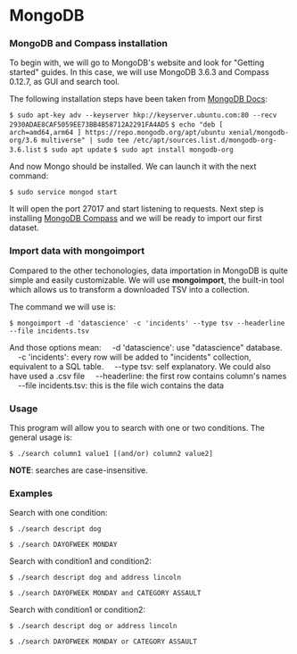 # MongoDB


### MongoDB and Compass installation

To begin with, we will go to MongoDB's website and look for "Getting started" guides. In this case, we will use MongoDB 3.6.3 and Compass 0.12.7, as GUI and search tool.

The following installation steps have been taken from [MongoDB Docs](https://docs.mongodb.com/manual/tutorial/install-mongodb-on-ubuntu/):

`$ sudo apt-key adv --keyserver hkp://keyserver.ubuntu.com:80 --recv 2930ADAE8CAF5059EE73BB4B58712A2291FA4AD5`
`$ echo "deb [ arch=amd64,arm64 ] https://repo.mongodb.org/apt/ubuntu xenial/mongodb-org/3.6 multiverse" | sudo tee /etc/apt/sources.list.d/mongodb-org-3.6.list`
`$ sudo apt update`
`$ sudo apt install mongodb-org`

And now Mongo should be installed. We can launch it with the next command:

`$ sudo service mongod start`

It will open the port 27017 and start listening to requests. Next step is installing [MongoDB Compass](https://www.mongodb.com/download-center?filter=enterprise#compass) and we will be ready to import our first dataset.


### Import data with mongoimport

Compared to the other techonologies, data importation in MongoDB is quite simple and easily customizable. We will use **mongoimport**, the built-in tool which allows us to transform a downloaded TSV into a collection.

The command we will use is:

`$ mongoimport -d 'datascience' -c 'incidents' --type tsv --headerline --file incidents.tsv`

And those options mean:
&nbsp;&nbsp;&nbsp;&nbsp;-d 'datascience': use "datascience" database.
&nbsp;&nbsp;&nbsp;&nbsp;-c 'incidents': every row will be added to "incidents" collection, equivalent to a SQL table.
&nbsp;&nbsp;&nbsp;&nbsp;--type tsv: self explanatory. We could also have used a .csv file
&nbsp;&nbsp;&nbsp;&nbsp;--headerline: the first row contains column's names
&nbsp;&nbsp;&nbsp;&nbsp;--file incidents.tsv: this is the file wich contains the data

### Usage

This program will allow you to search with one or two conditions. The general usage is:

`$ ./search column1 value1 [(and/or) column2 value2]`

**NOTE**: searches are case-insensitive.

### Examples

Search with one condition:

`$ ./search descript dog`

`$ ./search DAYOFWEEK MONDAY`

Search with condition1 and condition2:

`$ ./search descript dog and address lincoln`

`$ ./search DAYOFWEEK MONDAY and CATEGORY ASSAULT`

Search with condition1 or condition2:

`$ ./search descript dog or address lincoln`

`$ ./search DAYOFWEEK MONDAY or CATEGORY ASSAULT`

